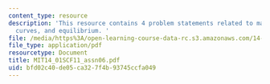 ```yaml
---
content_type: resource
description: 'This resource contains 4 problem statements related to marginal cost
  curves, and equilibrium. '
file: /media/https%3A/open-learning-course-data-rc.s3.amazonaws.com/14-01sc-principles-of-microeconomics-fall-2011/bfd02c40de05ca327f4b93745ccfa049_MIT14_01SCF11_assn06.pdf
file_type: application/pdf
resourcetype: Document
title: MIT14_01SCF11_assn06.pdf
uid: bfd02c40-de05-ca32-7f4b-93745ccfa049
---
```

